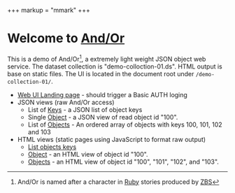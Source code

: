 +++
markup = "mmark"
+++


# Welcome to [And/Or](https://github.com/caltechlibrary/andor)

This is a demo of And/Or[^1], a extremely light weight
JSON object web service. The dataset collection is 
"demo-colloction-01.ds". HTML output is base on static files.
The UI is located in the document root under `/demo-collection-01/`.

+ [Web UI Landing page](/demo-collection-01/) - should trigger a Basic AUTH loging
+ JSON views (raw And/Or access)
    + List of [Keys](/demo-collection-01/keys/) - a JSON list of object keys
    + Single [Object](/demo-collection-01/read/100) - a JSON view of read object id "100".
    + List of [Objects](/demo-collection-01/read/100,101,102,103) - An ordered array of objects with keys 100, 101, 102 and 103
+ HTML views (static pages using JavaScript to format raw output)
    + [List objects keys](/demo-collection-01/keys)
    + [Object](/demo-collection-01/view.html?id=100) - an HTML view of object id "100".
    + [Objects](/demo-collection-01/view.html?id=100,101,102,103) - an HTML view of object id "100", "101", "102", and "103".


[^1]: And/Or is named after a character in [Ruby](https://www.zbs.org/index_new.php/store/ruby) stories produced by [ZBS](https://www.zbs.org) 
